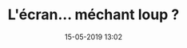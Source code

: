 ---
title: L'écran... méchant loup ?
slug: savoir-en-actes-allegories
date: '15-05-2019 13:02'
taxonomy:
    tag: [Dessin]
    technique: [Photoshop]
    client: [Savoir en Actes]
vignette: 06.jpg
mission: Création d'illustration pour la scénographie du spectacle et sa communication
liens:
    - url: https://savoirenactes.info
      titre: Voir le site
    - url: ../portfolio/savoir-en-actes-plaquette
      titre: Voir la plaquette
    - url: ../portfolio/savoir-en-actes-site-loup
      titre: Voir la page web
---